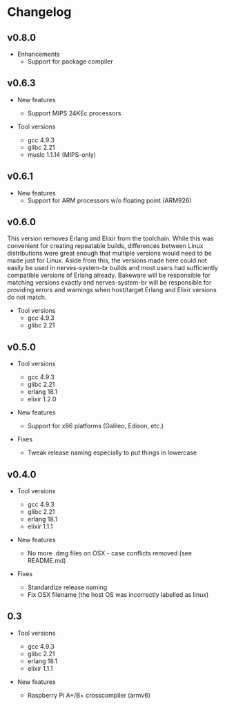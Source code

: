 # Changelog

## v0.8.0
  * Enhancements
    * Support for package compiler

## v0.6.3

  * New features
    * Support MIPS 24KEc processors

  * Tool versions
    * gcc 4.9.3
    * glibc 2.21
    * muslc 1.1.14 (MIPS-only)

## v0.6.1

  * New features
    * Support for ARM processors w/o floating point (ARM926)

## v0.6.0

This version removes Erlang and Elixir from the toolchain. While this was
convenient for creating repeatable builds, differences between Linux
distributions were great enough that multiple versions would need to be made
just for Linux. Aside from this, the versions made here could not easily be
used in nerves-system-br builds and most users had sufficiently compatible
versions of Erlang already. Bakeware will be responsible for matching versions
exactly and nerves-system-br will be responsible for providing errors and
warnings when host/target Erlang and Elixir versions do not match.

  * Tool versions
    * gcc 4.9.3
    * glibc 2.21

## v0.5.0

  * Tool versions
    * gcc 4.9.3
    * glibc 2.21
    * erlang 18.1
    * elixir 1.2.0

  * New features
    * Support for x86 platforms (Galileo, Edison, etc.)

  * Fixes
    * Tweak release naming especially to put things in lowercase

## v0.4.0

  * Tool versions
    * gcc 4.9.3
    * glibc 2.21
    * erlang 18.1
    * elixir 1.1.1

  * New features
    * No more .dmg files on OSX - case conflicts removed (see README.md)

  * Fixes
    * Standardize release naming
    * Fix OSX filename (the host OS was incorrectly labelled as linux)

## 0.3

  * Tool versions
    * gcc 4.9.3
    * glibc 2.21
    * erlang 18.1
    * elixir 1.1.1

  * New features
    * Raspberry Pi A+/B+ crosscompiler (armv6)
